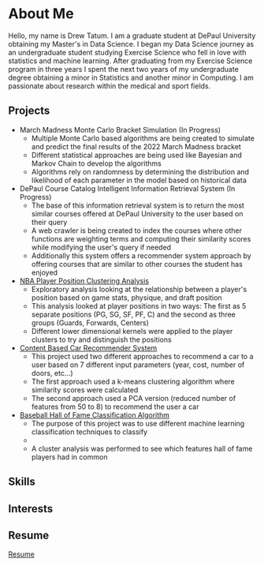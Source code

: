 # About Me

Hello, my name is Drew Tatum. I am a graduate student at DePaul University obtaining 
my Master's in Data Science. I began my Data Science journey as an undergraduate student
studying Exercise Science who fell in love with statistics and machine learning. After 
graduating from my Exercise Science program in three years I spent the next two years 
of my undergraduate degree obtaining a minor in Statistics and another minor in 
Computing. I am passionate about research within the medical and sport fields. 

## Projects
<ul>
<li>March Madness Monte Carlo Bracket Simulation (In Progress)
<ul>
<li>Multiple Monte Carlo based algorithms are being created to simulate and predict the final results of the 2022 March Madness bracket </li>
<li>Different statistical approaches are being used like Bayesian and Markov Chain to develop the algorithms</li>
<li>Algorithms rely on randomness by determining the distribution and likelihood of each parameter in the model based on historical data</li>
</ul>
</li>
<li>DePaul Course Catalog Intelligent Information Retrieval System (In Progress)
<ul>
<li>The base of this information retrieval system is to return the most similar courses offered at DePaul University to the user based on their query</li>
<li>A web crawler is being created to index the courses where other functions are weighting terms and computing their similarity scores while modifying the user's query if needed</li>
<li>Additionally this system offers a recommender system approach by offering courses that are similar to other courses the student has enjoyed</li>
</ul>
</li>
<li><a href="https://drewtatum.github.io/NBA_Position/">NBA Player Position Clustering Analysis</a>
<ul>
<li>Exploratory analysis looking at the relationship between a player's position based on game stats, physique, and draft position</li>
<li>This analysis looked at player positions in two ways: The first as 5 separate positions (PG, SG, SF, PF, C) and the second as three groups (Guards, Forwards, Centers)</li>
<li>Different lower dimensional kernels were applied to the player clusters to try and distinguish the positions</li>
</ul>
</li>
<li><a href="https://drewtatum.github.io/Car_Recommender/">Content Based Car Recommender System</a>
<ul>
<li>This project used two different approaches to recommend a car to a user based on 7 different input parameters (year, cost, number of doors, etc...)</li>
<li>The first approach used a k-means clustering algorithm where similarity scores were calculated</li>
<li>The second approach used a PCA version (reduced number of features from 50 to 8) to recommend the user a car</li>
</ul>
</li>
<li><a href="https://drewtatum.github.io/Baseball_HOF/">Baseball Hall of Fame Classification Algorithm</a>
<ul>
<li>The purpose of this project was to use different machine learning classification techniques to classify </li>
<li></li>
<li>A cluster analysis was performed to see which features hall of fame players had in common</li>
</ul>
</li>
</ul> 

## Skills

## Interests

## Resume 
<a href="NOTHINGYET">Resume</a>
